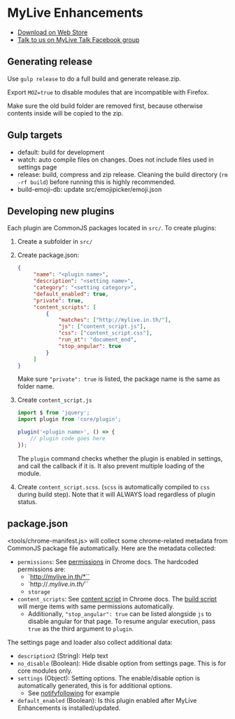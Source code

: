 # MyLive Enhancements

- [Download on Web Store](https://chrome.google.com/webstore/detail/mylive-enhancements/ccfgikjibmnofldagnilnppfpefdekok)
- [Talk to us on MyLive Talk Facebook group](https://www.facebook.com/groups/MyLiveTalk/)

## Generating release

Use `gulp release` to do a full build and generate release.zip.

Export `MOZ=true` to disable modules that are incompatible with Firefox.

Make sure the old build folder are removed first, because otherwise contents inside will be copied to the zip.

## Gulp targets

- default: build for development
- watch: auto compile files on changes. Does not include files used in settings page
- release: build, compress and zip release. Cleaning the build directory (`rm -rf build`) before running this is highly recommended.
- build-emoji-db: update src/emojipicker/emoji.json

## Developing new plugins

Each plugin are CommonJS packages located in `src/`. To create plugins:

1. Create a subfolder in `src/`
2. Create package.json:

   ```json
   {
	   	"name": "<plugin name>",
	   	"description": "<setting name>",
	   	"category": "<setting category>",
	   	"default_enabled": true,
	   	"private": true,
	   	"content_scripts": [
	   		{
	   			"matches": ["http://mylive.in.th/"],
	   			"js": ["content_script.js"],
	   			"css": ["content_script.css"],
	   			"run_at": "document_end",
	   			"stop_angular": true
	   		}
	   	]
   }
   ```

   Make sure `"private": true` is listed, the package name is the same as folder name.

3. Create `content_script.js`

   ```js
   import $ from 'jquery';
   import plugin from 'core/plugin';

   plugin('<plugin name>', () => {
       // plugin code goes here
   });
   ```

   The `plugin` command checks whether the plugin is enabled in settings, and call the callback if it is. It also prevent multiple loading of the module.

4. Create `content_script.scss`. (`scss` is automatically compiled to `css` during build step). Note that it will ALWAYS load regardless of plugin status.

## package.json

<tools/chrome-manifest.js> will collect some chrome-related metadata from CommonJS package file automatically. Here are the metadata collected:

- `permissions`: See [permissions](https://developer.chrome.com/extensions/declare_permissions) in Chrome docs. The hardcoded permissions are:
  - `http://mylive.in.th/*``
  - `http://*.mylive.in.th/*``
  - `storage`
- `content_scripts`: See [content script](https://developer.chrome.com/extensions/content_scripts) in Chrome docs. The [build script](tools/merge-content-script.js) will merge items with same permissions automatically.
  - Additionally, `"stop_angular": true` can be listed alongside `js` to disable angular for that page. To resume angular execution, pass `true` as the third argument to `plugin`.

The settings page and loader also collect additional data:

- `description2` (String): Help text
- `no_disable` (Boolean): Hide disable option from settings page. This is for core modules only.
- `settings` (Object): Setting options. The enable/disable option is automatically generated, this is for additional options.
  - See [notifyfollowing](src/notifyfollowing/package.json) for example
- `default_enabled` (Boolean): Is this plugin enabled after MyLive Enhancements is installed/updated.
